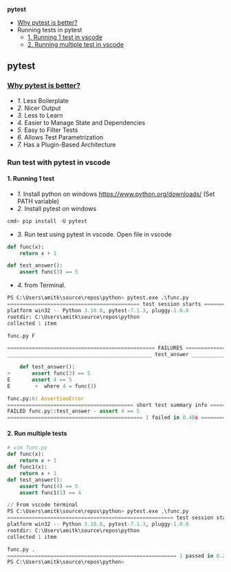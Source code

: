 **pytest**
- [Why pytest is better?](#w)
- Running tests in pytest
  - [1. Running 1 test in vscode](#otest)
  - [2. Running multiple test in vscode](#mtest)

## pytest
<a name=w></a>
### [Why pytest is better?](https://realpython.com/pytest-python-testing/)
- _1._ Less Boilerplate
- _2._ Nicer Output
- _3._ Less to Learn
- _4._ Easier to Manage State and Dependencies
- _5._ Easy to Filter Tests
- _6._ Allows Test Parametrization
- _7._ Has a Plugin-Based Architecture 

### Run test with pytest in vscode
<a name=otest></a>
#### 1. Running 1 test
- _1._ Install python on windows https://www.python.org/downloads/ (Set PATH variable)
- _2._ Install pytest on windows
```c
cmd> pip install -U pytest
```
- _3._ Run test using pytest in vscode. Open file in vscode
```py
def func(x):
    return x + 1

def test_answer():
    assert func(3) == 5
```
- _4._ from Terminal. 
```py
PS C:\Users\amitk\source\repos\python> pytest.exe .\func.py
=========================================== test session starts ===========================================
platform win32 -- Python 3.10.8, pytest-7.1.3, pluggy-1.0.0
rootdir: C:\Users\amitk\source\repos\python
collected 1 item

func.py F                                                                        [100%] <<<<< All tests ran

================================================ FAILURES ================================================= 
_______________________________________________ test_answer _______________________________________________

    def test_answer():
>       assert func(3) == 5
E       assert 4 == 5
E        +  where 4 = func(3)

func.py:6: AssertionError
========================================= short test summary info ========================================= 
FAILED func.py::test_answer - assert 4 == 5
============================================ 1 failed in 0.48s ============================================
```
<a name=mtest></a>
#### 2. Run multiple tests
```py
# vim func.py
def func(x):
    return x + 1
def func1(x):
    return x + 1
def test_answer():
    assert func(4) == 5
    assert func1(3) == 4

// From vscode terminal
PS C:\Users\amitk\source\repos\python> pytest.exe .\func.py
====================================================== test session starts ======================================================
platform win32 -- Python 3.10.8, pytest-7.1.3, pluggy-1.0.0
rootdir: C:\Users\amitk\source\repos\python
collected 1 item

func.py .                                                                                                   [100%]  <<< completed
======================================================= 1 passed in 0.21s ======================================================= 
PS C:\Users\amitk\source\repos\python>
```
